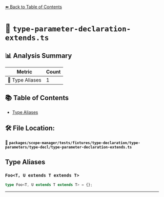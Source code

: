 [⬅️ Back to Table of Contents](../../../../../../../index.md)

# 📄 `type-parameter-declaration-extends.ts`

## 📊 Analysis Summary

| Metric | Count |
|--------|-------|
| 📑 Type Aliases | 1 |

## 📚 Table of Contents

- [Type Aliases](#type-aliases)

## 🛠️ File Location:
📂 **`packages/scope-manager/tests/fixtures/type-declaration/type-parameters/type-decl/type-parameter-declaration-extends.ts`**

## Type Aliases

### `Foo<T, U extends T extends T>`

```ts
type Foo<T, U extends T extends T> = {};
```


---